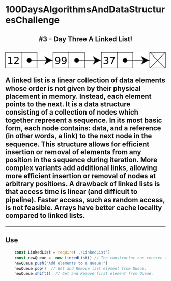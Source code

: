 # 100DaysAlgorithmsAndDataStructuresChallenge
<h2 align="center">#3 - Day Three A Linked List!<h2>

<p align="center"><img src="https://github.com/lucasdeosantana/100DaysAlgorithmsAndDataStructuresChallenge/blob/main/3%20-%20Day%20Linked%20List/linkedListExample.png" width="700"></p>


A linked list is a linear collection of data elements whose order is not given by their physical placement in memory. Instead, each element points to the next. It is a data structure consisting of a collection of nodes which together represent a sequence. In its most basic form, each node contains: data, and a reference (in other words, a link) to the next node in the sequence. This structure allows for efficient insertion or removal of elements from any position in the sequence during iteration. More complex variants add additional links, allowing more efficient insertion or removal of nodes at arbitrary positions. A drawback of linked lists is that access time is linear (and difficult to pipeline). Faster access, such as random access, is not feasible. Arrays have better cache locality compared to linked lists. 

---

## Use

``` javascript
    const LinkedList = require('./LinkedList')
    const newQueue =  new LinkedList() // The constructor can receive a first push too.
    newQueue.push("Add elements to a Queue!")
    newQueue.pop()  // Get and Remove last element from Queue.
    newQueue.shift()  // Get and Remove first element from Queue.
```